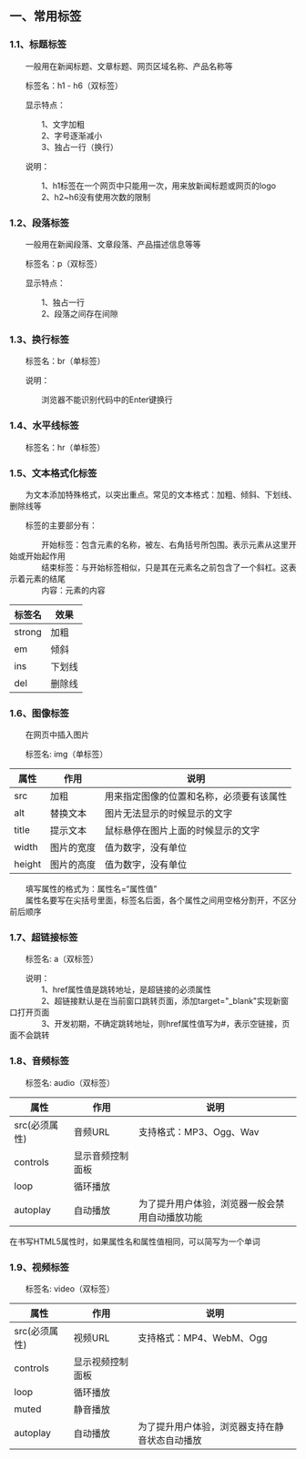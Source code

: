 ## 一、常用标签
### 1.1、标题标签
&emsp;&emsp;一般用在新闻标题、文章标题、网页区域名称、产品名称等

&emsp;&emsp;标签名：h1 - h6（双标签）

&emsp;&emsp;显示特点：

&emsp;&emsp;&emsp;&emsp;1、文字加粗
<br>
&emsp;&emsp;&emsp;&emsp;2、字号逐渐减小
<br>
&emsp;&emsp;&emsp;&emsp;3、独占一行（换行）

&emsp;&emsp;说明：

&emsp;&emsp;&emsp;&emsp;1、h1标签在一个网页中只能用一次，用来放新闻标题或网页的logo
<br>
&emsp;&emsp;&emsp;&emsp;2、h2~h6没有使用次数的限制

### 1.2、段落标签
&emsp;&emsp;一般用在新闻段落、文章段落、产品描述信息等等

&emsp;&emsp;标签名：p（双标签）

&emsp;&emsp;显示特点：

&emsp;&emsp;&emsp;&emsp;1、独占一行
<br>
&emsp;&emsp;&emsp;&emsp;2、段落之间存在间隙

### 1.3、换行标签
&emsp;&emsp;标签名：br（单标签）

&emsp;&emsp;说明：

&emsp;&emsp;&emsp;&emsp;浏览器不能识别代码中的Enter键换行

### 1.4、水平线标签
&emsp;&emsp;标签名：hr（单标签）

### 1.5、文本格式化标签
&emsp;&emsp;为文本添加特殊格式，以突出重点。常见的文本格式：加粗、倾斜、下划线、删除线等

&emsp;&emsp;标签的主要部分有：

&emsp;&emsp;&emsp;&emsp;开始标签：包含元素的名称，被左、右角括号所包围。表示元素从这里开始或开始起作用
<br>
&emsp;&emsp;&emsp;&emsp;结束标签：与开始标签相似，只是其在元素名之前包含了一个斜杠。这表示着元素的结尾
<br>
&emsp;&emsp;&emsp;&emsp;内容：元素的内容


| 标签名    |  效果  |
|--------|------|
| strong | 加粗   |
| em     | 倾斜 | 
| ins    | 下划线  |
| del    | 删除线  |


### 1.6、图像标签
&emsp;&emsp;在网页中插入图片

&emsp;&emsp;标签名: img（单标签）

| 属性    | 作用    | 说明                   |
|-------|-------|----------------------|
| src   | 加粗    | 用来指定图像的位置和名称，必须要有该属性 |
| alt   | 替换文本  | 图片无法显示的时候显示的文字       |
| title | 提示文本  | 鼠标悬停在图片上面的时候显示的文字    |
| width | 图片的宽度 | 值为数字，没有单位            |
| height | 图片的高度 | 值为数字，没有单位            |

&emsp;&emsp;填写属性的格式为：属性名=“属性值”
<br>
&emsp;&emsp;属性名要写在尖括号里面，标签名后面，各个属性之间用空格分割开，不区分前后顺序

### 1.7、超链接标签
&emsp;&emsp;标签名: a（双标签）

&emsp;&emsp;说明：
<br>
&emsp;&emsp;&emsp;&emsp;1、href属性值是跳转地址，是超链接的必须属性
<br>
&emsp;&emsp;&emsp;&emsp;2、超链接默认是在当前窗口跳转页面，添加target="_blank"实现新窗口打开页面
<br>
&emsp;&emsp;&emsp;&emsp;3、开发初期，不确定跳转地址，则href属性值写为#，表示空链接，页面不会跳转

### 1.8、音频标签
&emsp;&emsp;标签名: audio（双标签）

| 属性         | 作用       | 说明                |
|------------|----------|-------------------|
| src(必须属性)  | 音频URL    | 支持格式：MP3、Ogg、Wav  |
| controls   | 显示音频控制面板 |                   |
| loop       | 循环播放     |                   |
| autoplay   | 自动播放    |为了提升用户体验，浏览器一般会禁用自动播放功能         |

在书写HTML5属性时，如果属性名和属性值相同，可以简写为一个单词

### 1.9、视频标签
&emsp;&emsp;标签名: video（双标签）

| 属性        | 作用       | 说明                      |
|-----------|----------|-------------------------|
| src(必须属性) | 视频URL    | 支持格式：MP4、WebM、Ogg       |
| controls  | 显示视频控制面板 |                         |
| loop      | 循环播放     |                         |
| muted     | 静音播放     |                         |
| autoplay  | 自动播放     | 为了提升用户体验，浏览器支持在静音状态自动播放 |
